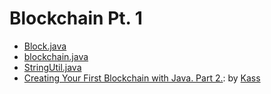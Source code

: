 # Blockchain Pt. 1
* [Block.java](Block.java)
* [blockchain.java](blockchain.java)
* [StringUtil.java](StringUtil.java)
* [Creating Your First Blockchain with Java. Part 2.](https://medium.com/programmers-blockchain/creating-your-first-blockchain-with-java-part-2-transactions-2cdac335e0ce): by [Kass](https://medium.com/@cryptokass)